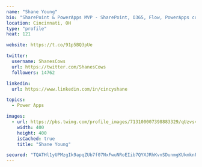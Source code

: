 ```yaml
---
name: "Shane Young"
bio: "SharePoint & PowerApps MVP - SharePoint, O365, Flow, PowerApps consulting? @PowerApps911 | Pure Snark? You found it."
location: Cincinnati, OH
type: "profile"
heat: 121

website: https://t.co/91p5BQ3pUe

twitter:
  username: ShanesCows
  url: https://twitter.com/ShanesCows
  followers: 14762

linkedin:
  url: https://www.linkedin.com/in/cincyshane

topics:
  - Power Apps

images:
  - url: https://pbs.twimg.com/profile_images/713100007398883329/qUzvsvQ3_400x400.jpg
    width: 400
    height: 400
    isCached: true
    title: "Shane Young"

secured: "TQATHl1yUPMzgIk9apqZUb7f07NxFwuNRoEIib7QYXJRhKvnSDunmgKUkmknFXIOJJ6mRnGAHlcNL7D5p0zoUbB5c9csQynv5VhoCmhdh8eh4qzL/UASfh+u0jTV2UKymPlA4SarpLDOxL7a48PlCIKaeqbHxBPWMzd0XOyZwipPF9m5+SvZxuxWHAnrj5TUBclSYcKhTWSnVTl0pfqyiu2tBA6kI36fCXVuv0KD0EKo0b58hka5Xp9/Y0y1Gvvft4c0vgP2t3qm1SMFF5oqjOuaDYy8HMGbYZOrcuAH7XsVTs3WaTHC66952eGHNEXMozpOjlwauLhelDBcBs/3mvbOIzRHudlJ5u58WJlcWMWipGi47jiyeZDVWvpoYLy8s4BsZ/1cFMAv/gLXcRX4V/134dLPQebyjOjh8XNZIpY=;o2R/B4ghDkm3yyFMMosZLQ=="
---
```


